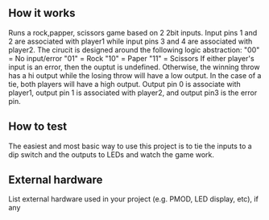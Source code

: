 <!---

This file is used to generate your project datasheet. Please fill in the information below and delete any unused
sections.

You can also include images in this folder and reference them in the markdown. Each image must be less than
512 kb in size, and the combined size of all images must be less than 1 MB.
-->

## How it works

Runs a rock,papper, scissors game based on 2 2bit inputs. Input pins 1 and 2 are associated with player1 while input pins 3 and 4 are associated with player2. 
The cirucit is designed around the following logic abstraction:
"00" = No input/error
"01" = Rock
"10" = Paper
"11" = Scissors
If either player's input is an error, then the ouptut is undefined. Otherwise, the winning throw has a hi output while the losing throw will have a low output. 
In the case of a tie, both players will have a high output. Output pin 0 is associate with player1, output pin 1 is associated with player2, and output pin3 is the 
error pin. 

## How to test

The easiest and most basic way to use this project is to tie the inputs to a dip switch and the outputs to LEDs and watch the game work. 

## External hardware

List external hardware used in your project (e.g. PMOD, LED display, etc), if any
